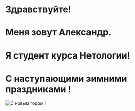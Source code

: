 # Здравствуйте! 

# Меня зовут Александр.

# Я студент курса Нетологии!

# С наступающими зимними праздниками !

![С новым годом !](https://ru.freepik.com/free-photo/christmas-background-with-numbers-2023-and-balls-for-the-christmas-tree_34831966.htm#&position=4&from_view=popular#position=4)